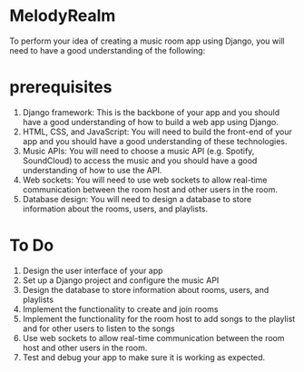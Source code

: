 # MelodyRealm

To perform your idea of creating a music room app using Django, you will need to have a good understanding of the following:

# prerequisites
1. Django framework: This is the backbone of your app and you should have a good understanding of how to build a web app using Django.
2. HTML, CSS, and JavaScript: You will need to build the front-end of your app and you should have a good understanding of these technologies.
3. Music APIs: You will need to choose a music API (e.g. Spotify, SoundCloud) to access the music and you should have a good understanding of how to use the API.
4. Web sockets: You will need to use web sockets to allow real-time communication between the room host and other users in the room.
5. Database design: You will need to design a database to store information about the rooms, users, and playlists.


# To Do
1. Design the user interface of your app
2. Set up a Django project and configure the music API
3. Design the database to store information about rooms, users, and playlists
4. Implement the functionality to create and join rooms
5. Implement the functionality for the room host to add songs to the playlist and for other users to listen to the songs
6. Use web sockets to allow real-time communication between the room host and other users in the room.
7. Test and debug your app to make sure it is working as expected.
